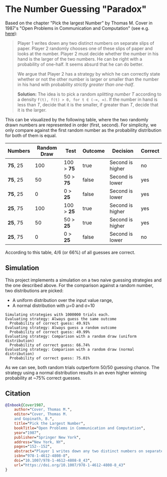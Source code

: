 # The Number Guessing "Paradox"

Based on the chapter "Pick the largest Number" by Thomas M. Cover in 1987's
"Open Problems in Communication and Computation" (see
e.g. [here](https://www-isl.stanford.edu/~cover/papers/paper73.pdf)):

> Player 1 writes down any two distinct numbers on separate slips of paper.
> Player 2 randomly chooses one of these slips of paper and looks at the number.
> Player 2 must decide whether the number in his hand is the larger of the two numbers.
> He can be right with a probability of one-half. It seems absurd that he can do better.
>
> We argue that Player 2 has a strategy by which he can correctly state whether
> or not the other number is larger or smaller than the number in his hand
> with probability _strictly greater than one-half_.
>
> **Solution:** The idea is to pick a random _splitting number T_ according to a density
> `f(t), f(t) > 0, for t ∈ (-∞, ∞)`. If the number in hand is less than _T_, decide that
> it is the smaller, if greater than _T_, decide that it is the larger.

This can be visualized by the following table, where the two randomly drawn numbers
are represented in order (first, second). For simplicity, we only compare against the
first random number as the probability distribution for both of them is equal.

| Numbers    | Random Draw | Test         | Outcome | Decision         | Correct |
|------------|-------------|--------------|---------|------------------|---------|
| **75**, 25 | 100         | 100 > **75** | true    | Second is higher | no      |
| **75**, 25 | 50          | 50 > **75**  | false   | Second is lower  | yes     |
| **75**, 25 | 0           | 0 > **25**   | false   | Second is lower  | yes     |
| **25**, 75 | 100         | 100 > **25** | true    | Second is higher | yes     |
| **25**, 75 | 50          | 50 > **25**  | true    | Second is higher | yes     |
| **25**, 75 | 0           | 0 > **25**   | false   | Second is lower  | no      |

According to this table, 4/6 (or 66%) of all guesses are correct.

## Simulation

This project implements a simulation on a two naive guessing strategies and the one described above.
For the comparison against a random number, two distributions are picked:

- A uniform distribution over the input value range,
- A normal distribution with μ=0 and σ=10

```plain
Simulating strategies with 1000000 trials each.
Evaluating strategy: Always guess the same outcome
  Probability of correct guess: 49.91%
Evaluating strategy: Always guess a random outcome
  Probability of correct guess: 49.99%
Evaluating strategy: Comparison with a random draw (uniform distribution)
  Probability of correct guess: 66.74%
Evaluating strategy: Comparison with a random draw (normal distribution)
  Probability of correct guess: 75.01%
```

As we can see, both random trials outperform 50/50 guessing chance. The strategy using a normal distribution
results in an even higher winning probability at ~75% correct guesses.

## Citation

```bibtex
@Inbook{Cover1987,
    author="Cover, Thomas M.",
    editor="Cover, Thomas M.
    and Gopinath, B.",
    title="Pick the Largest Number",
    bookTitle="Open Problems in Communication and Computation",
    year="1987",
    publisher="Springer New York",
    address="New York, NY",
    pages="152--152",
    abstract="Player 1 writes down any two distinct numbers on separate slips of paper. Player 2 randomly chooses one of these slips of paper and looks at the number. Player 2 must decide whether the number in his hand is the larger of the two numbers. He can be right with probability one-half. It seems absurd that he can do better.",
    isbn="978-1-4612-4808-8",
    doi="10.1007/978-1-4612-4808-8_43",
    url="https://doi.org/10.1007/978-1-4612-4808-8_43"
}
```
